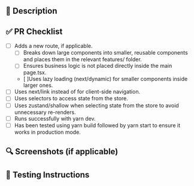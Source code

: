 ## 📌 Description

<!-- Describe your changes in detail -->

## ✅ PR Checklist

- [ ] Adds a new route, if applicable.
  - [ ] Breaks down large components into smaller, reusable components and places them in the relevant features/ folder.
  - [ ] Ensures business logic is not placed directly inside the main page.tsx.
  - [ ]Uses lazy loading (next/dynamic) for smaller components inside larger ones.
- [ ] Uses next/link instead of <a> for client-side navigation.
- [ ] Uses selectors to access state from the store.
- [ ] Uses zustand/shallow when selecting state from the store to avoid unnecessary re-renders.
- [ ] Runs successfully with yarn dev.
- [ ] Has been tested using yarn build followed by yarn start to ensure it works in production mode.

## 🔍 Screenshots (if applicable)

<!-- Add screenshots if required -->

## 🚀 Testing Instructions

<!-- Provide instructions on how to test the changes -->
